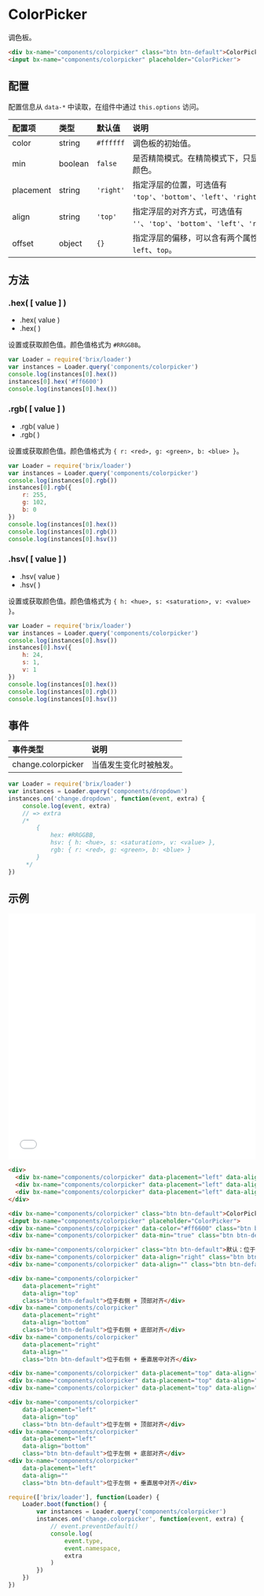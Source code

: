 # ColorPicker

调色板。

```html
<div bx-name="components/colorpicker" class="btn btn-default">ColorPicker</div>
<input bx-name="components/colorpicker" placeholder="ColorPicker">
```

## 配置

配置信息从 `data-*` 中读取，在组件中通过 `this.options` 访问。

配置项    | 类型    | 默认值    | 说明
:-------  | :------ | :-------- | :----------
color     | string  | `#ffffff` | 调色板的初始值。
min       | boolean | `false`   | 是否精简模式。在精简模式下，只显示快捷颜色。
placement | string  | `'right'` | 指定浮层的位置，可选值有 `'top'`、`'bottom'`、`'left'`、`'right'`。
align     | string  | `'top'`   | 指定浮层的对齐方式，可选值有 `''`、`'top'`、`'bottom'`、`'left'`、`'right'`。
offset    | object  | `{}`      | 指定浮层的偏移，可以含有两个属性：`left`、`top`。

## 方法

### .hex( [ value ] )

* .hex( value )
* .hex( )

设置或获取颜色值。颜色值格式为 `#RRGGBB`。

```js
var Loader = require('brix/loader')
var instances = Loader.query('components/colorpicker')
console.log(instances[0].hex())
instances[0].hex('#ff6600')
console.log(instances[0].hex())
```

### .rgb( [ value ] )

* .rgb( value )
* .rgb( )

设置或获取颜色值。颜色值格式为 `{ r: <red>, g: <green>, b: <blue> }`。

```js
var Loader = require('brix/loader')
var instances = Loader.query('components/colorpicker')
console.log(instances[0].rgb())
instances[0].rgb({
    r: 255,
    g: 102,
    b: 0
})
console.log(instances[0].hex())
console.log(instances[0].rgb())
console.log(instances[0].hsv())
```

### .hsv( [ value ] )

* .hsv( value )
* .hsv( )

设置或获取颜色值。颜色值格式为 `{ h: <hue>, s: <saturation>, v: <value> }`。

```js
var Loader = require('brix/loader')
var instances = Loader.query('components/colorpicker')
console.log(instances[0].hsv())
instances[0].hsv({
    h: 24,
    s: 1,
    v: 1
})
console.log(instances[0].hex())
console.log(instances[0].rgb())
console.log(instances[0].hsv())
```

## 事件

事件类型 | 说明
:--------- | :----------
change.colorpicker | 当值发生变化时被触发。

```js
var Loader = require('brix/loader')
var instances = Loader.query('components/dropdown')
instances.on('change.dropdown', function(event, extra) {
    console.log(event, extra)
    // => extra
    /*
        {
            hex: #RRGGBB,
            hsv: { h: <hue>, s: <saturation>, v: <value> },
            rgb: { r: <red>, g: <green>, b: <blue> }
        }
     */
})
```

## 示例

<iframe width="100%" height="500" src="//jsfiddle.net/nuysoft/m2813fv6/4/embedded/result,html,js,css,resources/" allowfullscreen="allowfullscreen" frameborder="0"></iframe>

<!-- <iframe width="100%" height="500" src="./examples.md" allowfullscreen="allowfullscreen" frameborder="0"></iframe> -->

```html
<div>
  <div bx-name="components/colorpicker" data-placement="left" data-align="top"    class="btn btn-default right-top"   > 位于左侧 + 顶部对齐     </div>
  <div bx-name="components/colorpicker" data-placement="left" data-align="right"  class="btn btn-default right-middle"> 位于左侧 + 水平居中对齐 </div>
  <div bx-name="components/colorpicker" data-placement="left" data-align="middle" class="btn btn-default right-bottom"> 位于左侧 + 底部对齐     </div>
</div>
```

```html
<div bx-name="components/colorpicker" class="btn btn-default">ColorPicker</div>
<input bx-name="components/colorpicker" placeholder="ColorPicker">
<div bx-name="components/colorpicker" data-color="#ff6600" class="btn btn-default">设置初始值</div>
<div bx-name="components/colorpicker" data-min="true" class="btn btn-default">精简模式</div>
```

```html
<div bx-name="components/colorpicker" class="btn btn-default">默认：位于下方 + 左侧对齐</div>
<div bx-name="components/colorpicker" data-align="right" class="btn btn-default">位于下方 + 右对齐</div>
<div bx-name="components/colorpicker" data-align="" class="btn btn-default">位于下方 + 水平居中对齐</div>
```

```html
<div bx-name="components/colorpicker" 
    data-placement="right" 
    data-align="top" 
    class="btn btn-default">位于右侧 + 顶部对齐</div>
<div bx-name="components/colorpicker" 
    data-placement="right" 
    data-align="bottom" 
    class="btn btn-default">位于右侧 + 底部对齐</div>
<div bx-name="components/colorpicker" 
    data-placement="right" 
    data-align="" 
    class="btn btn-default">位于右侧 + 垂直居中对齐</div>
```

```html
<div bx-name="components/colorpicker" data-placement="top" data-align="left" class="btn btn-default">位于上方 + 左侧对齐</div>
<div bx-name="components/colorpicker" data-placement="top" data-align="right" class="btn btn-default">位于上方 + 右侧对齐</div>
<div bx-name="components/colorpicker" data-placement="top" data-align="" class="btn btn-default">位于上方 + 水平居中对齐</div>
```

```html
<div bx-name="components/colorpicker" 
    data-placement="left" 
    data-align="top" 
    class="btn btn-default">位于左侧 + 顶部对齐</div>
<div bx-name="components/colorpicker" 
    data-placement="left" 
    data-align="bottom" 
    class="btn btn-default">位于左侧 + 底部对齐</div>
<div bx-name="components/colorpicker" 
    data-placement="left" 
    data-align="" 
    class="btn btn-default">位于左侧 + 垂直居中对齐</div>
```

```js
require(['brix/loader'], function(Loader) {
    Loader.boot(function() {
        var instances = Loader.query('components/colorpicker')
        instances.on('change.colorpicker', function(event, extra) {
            // event.preventDefault()
            console.log(
                event.type,
                event.namespace,
                extra
            )
        })
    })
})
```

<!-- <script async src="//jsfiddle.net/nuysoft/m2813fv6/embed/"></script> -->